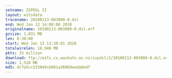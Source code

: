 ```yaml
---
setname: ISPDSL II
layout: witsdata
tracename: 20100113-003000-0.dsl
end: Wed Jan 13 14:00:00 2010
originalname: 20100113-003000-0.dsl.erf
gzsize: 1,031 MB
len: 0:30:00
start: Wed Jan 13 13:30:01 2010
totalwirelen: 18,948 MB
pkts: 33 million
download: ftp://wits.cs.waikato.ac.nz/ispdsl/2/20100113-003000-0.dsl.erf.gz
size: 2,528 MB
md5: dc7a5cc533049cb091a36869eeda0edf
---
```

